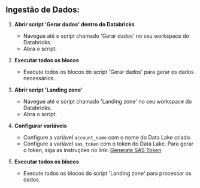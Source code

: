 
## Ingestão de Dados:

1. **Abrir script 'Gerar dados' dentro do Databricks**
    - Navegue até o script chamado 'Gerar dados' no seu workspace do Databricks.
    - Abra o script.

2. **Executar todos os blocos**
    - Execute todos os blocos do script 'Gerar dados' para gerar os dados necessários.

3. **Abrir script 'Landing zone'**
    - Navegue até o script chamado 'Landing zone' no seu workspace do Databricks.
    - Abra o script.

4. **Configurar variáveis**
    - Configure a variável `account_name` com o nome do Data Lake criado.
    - Configure a variável `sas_token` com o token do Data Lake. Para gerar o token, siga as instruções no link:
    [Generate SAS Token](https://learn.microsoft.com/pt-br/azure/data-explorer/kusto/api/connection-strings/generate-sas-token)

5. **Executar todos os blocos**
    - Execute todos os blocos do script 'Landing zone' para processar os dados.
